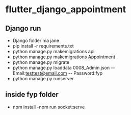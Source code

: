 # flutter_django_appointment

## Django run

- Django folder ma jane
- pip install -r requirements.txt
- python manage.py makemigrations api
- python manage.py makemigrations Appointment
- python manage.py migrate
- python manage.py loaddata 0008_Admin.json
  -- Email:testtest@email.com
  -- Password:fyp
- python manage.py runserver


## inside fyp folder
- npm install
-npm run socket:serve